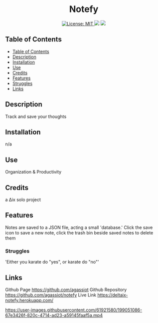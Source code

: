 <h1 align="center"> Notefy </h1>  
 <p align="center">
  <a href="https://github.com/agassiot/notefy/blob/main/LICENSE.md">
        <img alt="License: MIT" src="https://img.shields.io/github/license/agassiot/notefy?style=plastic" target="_blank"/>
    </a>
 <img src="https://img.shields.io/badge/javascript-%23323330.svg?style=plastic&logo=javascript&logoColor=%23F7DF1E" target="_blank"/>
 <img src="https://img.shields.io/badge/heroku-%23430098.svg?style=plastic&logo=heroku&logoColor=white" target="_blank"/>
</p>


## Table of Contents
- [Table of Contents](#table-of-contents)
- [Description](#description)
- [Installation](#installation)
- [Use](#use)
- [Credits](#credits)
- [Features](#features)
- [Struggles](#struggles)
- [Links](#links)


## Description
            
Track and save your thoughts
            
## Installation
            
n/a
            
## Use
            
Organization & Productivity
            
## Credits
            
a ∆ix solo project
                     
## Features
            
Notes are saved to a JSON file, acting a small 'database.' Click the save icon to save a new note, click the trash bin beside saved notes                 to delete them
              
### Struggles
            
'Either you karate do "yes", or karate do "no"'
            
## Links
            
Github Page https://github.com/agassiot
Github Repository https://github.com/agassiot/notefy
Live Link https://deltaix-notefy.herokuapp.com/
            
          

https://user-images.githubusercontent.com/61921580/199051086-67e3426f-820c-4714-ad23-a59145faaf5a.mp4








    
        
